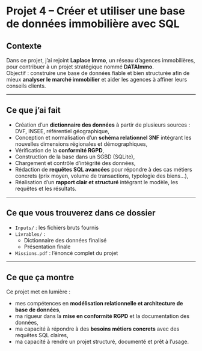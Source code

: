 # Projet 4 – Créer et utiliser une base de données immobilière avec SQL

## Contexte

Dans ce projet, j’ai rejoint **Laplace Immo**, un réseau d’agences immobilières, pour contribuer à un projet stratégique nommé **DATAImmo**.  
Objectif : construire une base de données fiable et bien structurée afin de mieux **analyser le marché immobilier** et aider les agences à affiner leurs conseils clients.

---

## Ce que j’ai fait

- Création d’un **dictionnaire des données** à partir de plusieurs sources : DVF, INSEE, référentiel géographique,
- Conception et normalisation d’un **schéma relationnel 3NF** intégrant les nouvelles dimensions régionales et démographiques,
- Vérification de la **conformité RGPD**,
- Construction de la base dans un SGBD (SQLite),
- Chargement et contrôle d’intégrité des données,
- Rédaction de **requêtes SQL avancées** pour répondre à des cas métiers concrets (prix moyen, volume de transactions, typologie des biens…),
- Réalisation d’un **rapport clair et structuré** intégrant le modèle, les requêtes et les résultats.

---

## Ce que vous trouverez dans ce dossier

- `Inputs/` : les fichiers bruts fournis
- `Livrables/` :
  - Dictionnaire des données finalisé
  - Présentation finale
- `Missions.pdf` : l’énoncé complet du projet

---

## Ce que ça montre

Ce projet met en lumière :
- mes compétences en **modélisation relationnelle et architecture de base de données**,
- ma rigueur dans la **mise en conformité RGPD** et la documentation des données,
- ma capacité à répondre à des **besoins métiers concrets** avec des requêtes SQL claires,
- ma capacité à rendre un projet structuré, documenté et prêt à l’usage.